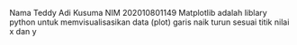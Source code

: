 Nama Teddy Adi Kusuma
NIM 202010801149
Matplotlib adalah liblary python untuk memvisualisasikan data (plot) garis naik turun sesuai titik nilai x dan y 
